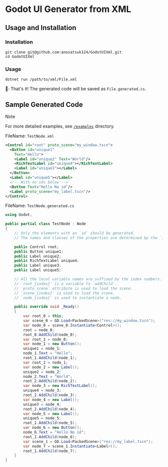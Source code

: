 # Godot UI Generator from XML

## Usage and Installation

### Installation

```shell
git clone git@github.com:anosatsuk124/GodotUIXml.git
cd GodotUIXml
```

### Usage

```shell
dotnet run /path/to/xml/File.xml
```

🥳: That's it! The generated code will be saved as `File.generated.cs`.

## Sample Generated Code

> [!NOTE]
> For more detailed examples, see [`/examples`](https://github.com/anosatsuk124/GodotUIXml/tree/master/examples) directory.

FileName: `TestNode.xml`

```xml
<Control id="root" proto_scene="my_window.tscn">
  <Button id="unique1"
    Text="Hello">
    <Label id="unique2" Text="World"/>
    <RichTextLabel id="unique4"></RichTextLabel>
    <Label id="unique3"></Label>
  </Button>
  <Label id="unique5"></Label>
  <!-- With no ids below -->
  <Button Text="Hello No id"/>
  <Label proto_scene="my_label.tscn"/>
</Control>
```

FileName: `TestNode.generated.cs`

```csharp
using Godot;

public partial class TestNode : Node
{
    // Only the elements with an `id` should be generated.
    // The names and classes of the properties are determined by the `id` attribute and the element name.

    public Control root;
    public Button unique1;
    public Label unique2;
    public RichTextLabel unique4;
    public Label unique3;
    public Label unique5;

    // All the local variable names are suffixed by the index numbers.
    // `root_{index}` is a variable to `addChild`.
    // `proto_scene` attribute is used to load the scene.
    // `scene_{index}` is used to load the scene.
    // `node_{index}` is used to instantiate a node.

    public override void _Ready()
    {
        var root_0 = this;
        var scene_0 = GD.Load<PackedScene>("res://my_window.tscn");
        var node_0 = scene_0.Instantiate<Control>();
        root = node_0;
        root_0.AddChild(node_0);
        var root_1 = node_0;
        var node_1 = new Button();
        unique1 = node_1;
        node_1.Text = "Hello";
        root_1.AddChild(node_1);
        var root_2 = node_1;
        var node_2 = new Label();
        unique2 = node_2;
        node_2.Text = "World";
        root_2.AddChild(node_2);
        var node_3 = new RichTextLabel();
        unique4 = node_3;
        root_2.AddChild(node_3);
        var node_4 = new Label();
        unique3 = node_4;
        root_2.AddChild(node_4);
        var node_5 = new Label();
        unique5 = node_5;
        root_1.AddChild(node_5);
        var node_6 = new Button();
        node_6.Text = "Hello No id";
        root_1.AddChild(node_6);
        var scene_1 = GD.Load<PackedScene>("res://my_label.tscn");
        var node_7 = scene_1.Instantiate<Label>();
        root_1.AddChild(node_7);
    }
}
```
